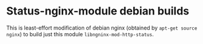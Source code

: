 Status-nginx-module debian builds
=================================

This is least-effort modification of debian nginx (obtained by `apt-get source nginx`) to build
just this module `libngninx-mod-http-status`.


